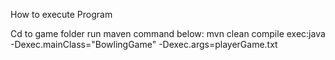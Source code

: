 How to execute Program

Cd to game folder
run maven command below:
mvn clean compile exec:java -Dexec.mainClass="BowlingGame" -Dexec.args=playerGame.txt

